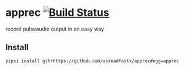 # apprec [![Build Status](https://travis-ci.org/xsteadfastx/apprec.svg?branch=master)](https://travis-ci.org/xsteadfastx/apprec)
record pulseaudio output in an easy way

## Install
```
pipsi install git+https://github.com/xsteadfastx/apprec#egg=apprec
```
